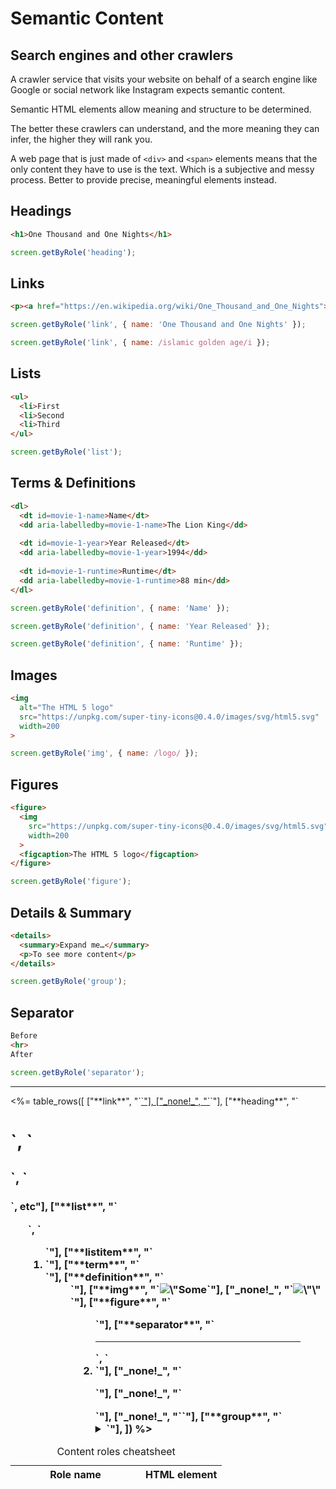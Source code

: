 # Semantic Content

<style>
article output {
  --link-decoration: underline;
}

article figure {
  display: flex;
  flex-direction: column;
  text-align: center;
  align-items: center;
}

article dt {
  font-weight: bold;
}
article dd {
  margin-left: 1em;
}

article summary {
  cursor: pointer;
}
</style>

<script type=module>
import * as DOMTesting from "https://cdn.skypack.dev/@testing-library/dom";

function* surroundingSourceElements(el) {
  let prev = el;
  while (prev = prev.previousElementSibling) {
    if (prev.matches('h1, h2, h3, h4')) break;
    if (prev.matches('pre.language-html')) yield { type: 'html', code: prev.textContent, el: prev };
    if (prev.matches('pre.language-javascript')) yield { type: 'javascript', code: prev.textContent, el: prev };
  }
  
  let next = el;
  while (next = next.nextElementSibling) {
    if (next.matches('h1, h2, h3, h4')) break;
    if (next.matches('pre.language-html')) yield { type: 'html', code: next.textContent, el: next };
    if (next.matches('pre.language-javascript')) yield { type: 'javascript', code: next.textContent, el: next };
  }
}

const outputEls = document.querySelectorAll('article output');

function classNamesFor(index) {
  return ['border-yellow-500', 'border-green-500 border-dotted', 'border-purple-500 border-double'][index].split(' ');
}

for (const outputEl of outputEls.values()) {
  const div = outputEl.appendChild(document.createElement('div'));
  div.classList.add('p-4');
    
  let javascriptIndex = 0;
  const sources = surroundingSourceElements(outputEl);
  for (const source of sources) {
    const { type, code, el } = source;
    
    console.log('source', source);
    
    if (type === 'html') {
      div.innerHTML = code;
    }
    
    if (type === 'javascript') {
      const classNames = classNamesFor(javascriptIndex);
      
      el.classList.add('border-l-4', ...classNames);
      
      const screen = DOMTesting.within(div);
      const testFunction = new Function('screen', `return ${code}`);
      [].concat(testFunction(screen)).forEach(el => el.classList.add('border-4', ...classNames));
      
      javascriptIndex++;
    }
  }
}
</script>

## Search engines and other crawlers

A crawler service that visits your website on behalf of a search engine like Google or social network like Instagram expects semantic content.

Semantic HTML elements allow meaning and structure to be determined.

The better these crawlers can understand, and the more meaning they can infer, the higher they will rank you.

A web page that is just made of `<div>` and `<span>` elements means that the only content they have to use is the text. Which is a subjective and messy process. Better to provide precise, meaningful elements instead.

<h2 id=headings>Headings</h2>

```html
<h1>One Thousand and One Nights</h1>
```

<output></output>

```javascript
screen.getByRole('heading');
```

<h2 id=links>Links</h2>

```html
<p><a href="https://en.wikipedia.org/wiki/One_Thousand_and_One_Nights">One Thousand and One Nights</a> is a collection of Middle Eastern folk tales compiled in Arabic during the <a href="https://en.wikipedia.org/wiki/Islamic_Golden_Age">Islamic Golden Age</a>.
```

<output></output>

```javascript
screen.getByRole('link', { name: 'One Thousand and One Nights' });
```

```javascript
screen.getByRole('link', { name: /islamic golden age/i });
```

<h2 id=lists>Lists</h2>

```html
<ul>
  <li>First
  <li>Second
  <li>Third
</ul>
```

<output></output>

```javascript
screen.getByRole('list');
```

<h2 id=terms>Terms & Definitions</h2>

```html
<dl>
  <dt id=movie-1-name>Name</dt>
  <dd aria-labelledby=movie-1-name>The Lion King</dd>
  
  <dt id=movie-1-year>Year Released</dt>
  <dd aria-labelledby=movie-1-year>1994</dd>
  
  <dt id=movie-1-runtime>Runtime</dt>
  <dd aria-labelledby=movie-1-runtime>88 min</dd>
</dl>
```

<output></output>

```javascript
screen.getByRole('definition', { name: 'Name' });
```

```javascript
screen.getByRole('definition', { name: 'Year Released' });
```

```javascript
screen.getByRole('definition', { name: 'Runtime' });
```

<h2 id=images>Images</h2>

```html
<img
  alt="The HTML 5 logo"
  src="https://unpkg.com/super-tiny-icons@0.4.0/images/svg/html5.svg"
  width=200
>
```

<output></output>

```javascript
screen.getByRole('img', { name: /logo/ });
```

<h2 id=figures>Figures</h2>

```html
<figure>
  <img
    src="https://unpkg.com/super-tiny-icons@0.4.0/images/svg/html5.svg"
    width=200
  >
  <figcaption>The HTML 5 logo</figcaption>
</figure>
```

<output></output>

```javascript
screen.getByRole('figure');
```

<h2 id=details>Details & Summary</h2>

```html
<details>
  <summary>Expand me…</summary>
  <p>To see more content</p>
</details>
```

<output></output>

```javascript
screen.getByRole('group');
```

<h2 id=separator>Separator</h2>

```html
Before
<hr>
After
```

<output></output>

```javascript
screen.getByRole('separator');
```

<hr>

<table class="text-left table-fixed">
  <caption id=cheatsheet class="text-3xl pb-4 text-left">Content roles cheatsheet</caption>
  <thead>
    <tr>
      <th style="width: 12em">Role name</th>
      <th>HTML element</th>
    </tr>
  </thead>
  <tbody class="text-white bg-purple-900 border border-purple-700">
    <%= table_rows([
      ["**link**", "`<a href=…>`"],
      ["_none!_", "`<a>`"],
      ["**heading**", "`<h1>`, `<h2>`, `<h3>`, etc"],
      ["**list**", "`<ul>`, `<ol>`"],
      ["**listitem**", "`<li>`"],
      ["**term**", "`<dt>`"],
      ["**definition**", "`<dd>`"],
      ["**img**", "`<img alt=\"Some description\">`"],
      ["_none!_", "`<img alt=\"\">`"],
      ["**figure**", "`<figure>`"],
      ["**separator**", "`<hr>`, `<li role=separator>`"],
      ["_none!_", "`<p>`"],
      ["_none!_", "`<div>`"],
      ["_none!_", "`<span>`"],
      ["**group**", "`<details>`"],
      ["**button**", "`<summary>`"],
    ]) %>
  </tbody>
</table>
